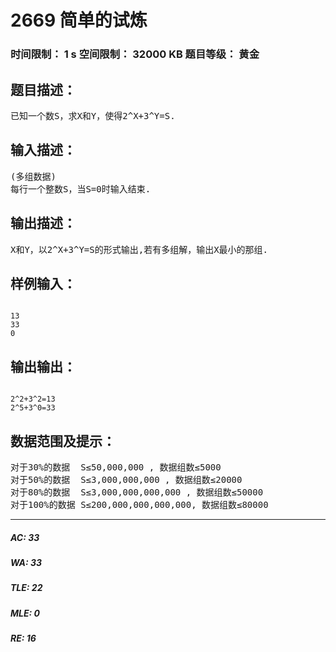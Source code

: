 # 2669 简单的试炼   
### 时间限制： 1 s     空间限制： 32000 KB     题目等级： 黄金  
## 题目描述：  

<pre>
已知一个数S，求X和Y，使得2^X+3^Y=S.
</pre>
  
  
## 输入描述：  

<pre>
(多组数据)
每行一个整数S，当S=0时输入结束.
</pre>
  
  
## 输出描述：  

<pre>
X和Y，以2^X+3^Y=S的形式输出,若有多组解，输出X最小的那组.
</pre>
  
  
## 样例输入：  

<pre><code>
13
33
0
</code></pre>
  
  
## 输出输出：  

<pre><code>
2^2+3^2=13
2^5+3^0=33
</code></pre>
  
  
## 数据范围及提示：  

<pre>
对于30%的数据  S≤50,000,000 , 数据组数≤5000
对于50%的数据  S≤3,000,000,000 , 数据组数≤20000
对于80%的数据  S≤3,000,000,000,000 , 数据组数≤50000
对于100%的数据 S≤200,000,000,000,000, 数据组数≤80000
</pre>
  
  
***  

##### AC: 33  
##### WA: 33  
##### TLE: 22  
##### MLE: 0  
##### RE: 16  
